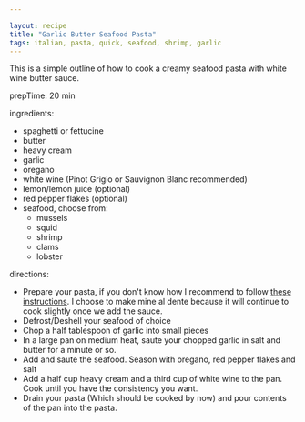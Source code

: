 ```yaml
---

layout: recipe
title: "Garlic Butter Seafood Pasta"
tags: italian, pasta, quick, seafood, shrimp, garlic
---
```


This is a simple outline of how to cook a creamy seafood pasta with white wine butter
sauce.

prepTime: 20 min

ingredients:
- spaghetti or fettucine
- butter
- heavy cream
- garlic
- oregano
- white wine (Pinot Grigio or Sauvignon Blanc recommended)
- lemon/lemon juice (optional)
- red pepper flakes (optional)
- seafood, choose from:
    - mussels
    - squid
    - shrimp
    - clams
    - lobster

directions:
- Prepare your pasta, if you don't know how I recommend to follow [these instructions](/recipes/pasta). I choose to make mine al dente because it will continue to cook slightly once we add the sauce.
- Defrost/Deshell your seafood of choice
- Chop a half tablespoon of garlic into small pieces
- In a large pan on medium heat, saute your chopped garlic in salt and butter for a minute or so.
- Add and saute the seafood. Season with oregano, red pepper flakes and salt
- Add a half cup heavy cream and a third cup of white wine to the pan. Cook until you have the consistency you want.
- Drain your pasta (Which should be cooked by now) and pour contents of the pan into the pasta.
